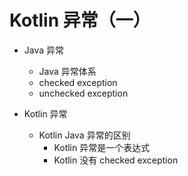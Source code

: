 
# Kotlin 异常（一）

- Java 异常
  - Java 异常体系
  - checked exception
  - unchecked exception

- Kotlin 异常
  - Kotlin Java 异常的区别
    - Kotlin 异常是一个表达式
    - Kotlin 没有 checked exception
